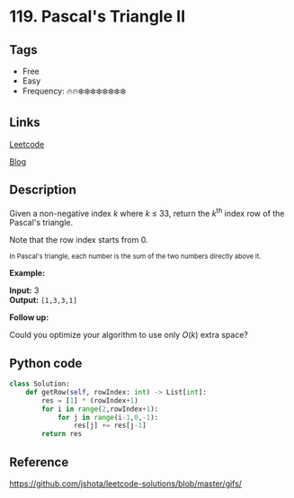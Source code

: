 # 119. Pascal's Triangle II

## Tags

- Free
- Easy
- Frequency: :fire::fire::snowflake::snowflake::snowflake::snowflake::snowflake::snowflake::snowflake::snowflake:

## Links

[Leetcode](https://leetcode.com/problems/pascals-triangle-ii/description/)

[Blog](http://206.81.6.248:12306/leetcode/pascals-triangle-ii/description)

## Description

Given a non-negative index <em>k</em> where <em>k</em> ≤ 33, return the <em>k</em><sup>th</sup> index row of the Pascal's triangle.

Note that the row index starts from 0.

<img alt="" src="https://upload.wikimedia.org/wikipedia/commons/0/0d/PascalTriangleAnimated2.gif"/><br/>
<small>In Pascal's triangle, each number is the sum of the two numbers directly above it.</small>

<strong>Example:</strong>

<strong>Input:</strong> 3  
<strong>Output:</strong> <code>[1,3,3,1]</code>

<strong>Follow up:</strong>

Could you optimize your algorithm to use only <em>O</em>(<em>k</em>) extra space?

## Python code

```python
class Solution:
    def getRow(self, rowIndex: int) -> List[int]:
        res = [1] * (rowIndex+1)
        for i in range(2,rowIndex+1):
            for j in range(i-1,0,-1):
                res[j] += res[j-1]
        return res
```

## Reference

https://github.com/jshota/leetcode-solutions/blob/master/gifs/
